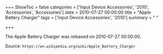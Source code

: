 +++
ShowToc = false
categories = ['Input Device Accessories', '2010', 'Accessories', 'Accessories']
date = 2010-07-27 00:00:00
title = "Apple Battery Charger"
tags = ['Input Device Accessories', '2010']
summary = " "

+++

The Apple Battery Charger was released on 2010-07-27 00:00:00.

Source: `https://en.wikipedia.org/wiki/Apple_Battery_Charger`


